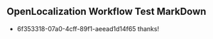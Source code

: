 ## OpenLocalization Workflow Test MarkDown

* 6f353318-07a0-4cff-89f1-aeead1d14f65 
thanks!



<!--HONumber=Jan16_HO2-->
